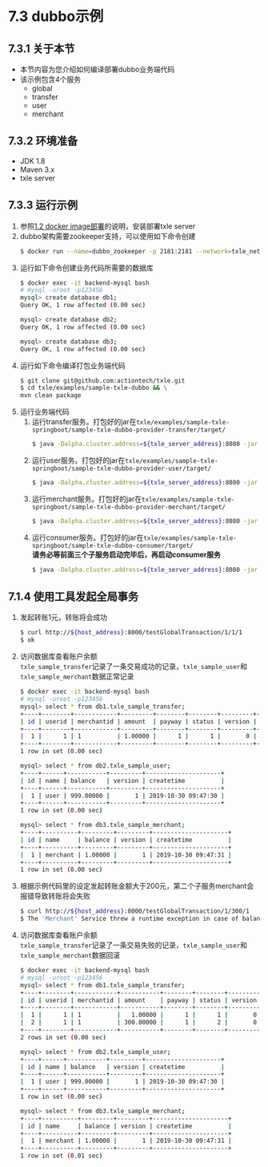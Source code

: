 # 7.3 dubbo示例
## 7.3.1 关于本节
 + 本节内容为您介绍如何编译部署dubbo业务端代码  
 + 该示例包含4个服务  
    + global
    + transfer
    + user
    + merchant

## 7.3.2 环境准备
 + JDK 1.8
 + Maven 3.x
 + txle server

## 7.3.3 运行示例
 1. 参照[1.2 docker image部署](../1.QuickStart/1.2_docker_image_deployment.md)的说明，安装部署txle server  
 2. dubbo架构需要zookeeper支持，可以使用如下命令创建  
    ```bash
    $ docker run --name=dubbo_zookeeper -p 2181:2181 --network=txle_net --ip=172.20.0.61 zookeeper
    ```
 3. 运行如下命令创建业务代码所需要的数据库  
    ```bash
    $ docker exec -it backend-mysql bash
    # mysql -uroot -p123456
    mysql> create database db1;
    Query OK, 1 row affected (0.00 sec)
    
    mysql> create database db2;
    Query OK, 1 row affected (0.00 sec)
    
    mysql> create database db3;
    Query OK, 1 row affected (0.00 sec)
    ```
 4. 运行如下命令编译打包业务端代码  
    ```bash
    $ git clone git@github.com:actiontech/txle.git
    $ cd txle/examples/sample-txle-dubbo && \
    mvn clean package
    ```
 5. 运行业务端代码
    1. 运行transfer服务。打包好的jar在`txle/examples/sample-txle-springboot/sample-txle-dubbo-provider-transfer/target/`  
        ```bash
        $ java -Dalpha.cluster.address=${txle_server_address}:8080 -jar sample-txle-dubbo-provider-transfer-0.0.1-SNAPSHOT.jar
        ```
    2. 运行user服务。打包好的jar在`txle/examples/sample-txle-springboot/sample-txle-dubbo-provider-user/target/`  
        ```bash
        $ java -Dalpha.cluster.address=${txle_server_address}:8080 -jar sample-txle-dubbo-provider-user-0.0.1-SNAPSHOT.jar
        ```
    3. 运行merchant服务。打包好的jar在`txle/examples/sample-txle-springboot/sample-txle-dubbo-provider-merchant/target/`  
        ```bash
        $ java -Dalpha.cluster.address=${txle_server_address}:8080 -jar sample-txle-dubbo-provider-merchant-0.0.1-SNAPSHOT.jar
        ```
    4. 运行consumer服务。打包好的jar在`txle/examples/sample-txle-springboot/sample-txle-dubbo-consumer/target/`  
        **请务必等前面三个子服务启动完毕后，再启动consumer服务**
        ```bash
        $ java -Dalpha.cluster.address=${txle_server_address}:8080 -jar sample-txle-dubbo-consumer-0.0.1-SNAPSHOT.jar
        ```

## 7.1.4 使用工具发起全局事务
 1. 发起转账1元，转账将会成功  
    ```bash
    $ curl http://${host_address}:8000/testGlobalTransaction/1/1/1
    $ ok
    ```
 2. 访问数据库查看账户余额  
    `txle_sample_transfer`记录了一条交易成功的记录，`txle_sample_user`和`txle_sample_merchant`数据正常记录  
    ```bash
    $ docker exec -it backend-mysql bash
    # mysql -uroot -p123456
    mysql> select * from db1.txle_sample_transfer;
    +----+--------+------------+---------+--------+--------+---------+---------------------+
    | id | userid | merchantid | amount  | payway | status | version | createtime          |
    +----+--------+------------+---------+--------+--------+---------+---------------------+
    |  1 |      1 | 1          | 1.00000 |      1 |      1 |       0 | 2019-10-30 09:47:54 |
    +----+--------+------------+---------+--------+--------+---------+---------------------+
    1 row in set (0.00 sec)
    
    mysql> select * from db2.txle_sample_user;
    +----+------+-----------+---------+---------------------+
    | id | name | balance   | version | createtime          |
    +----+------+-----------+---------+---------------------+
    |  1 | user | 999.00000 |       1 | 2019-10-30 09:47:30 |
    +----+------+-----------+---------+---------------------+
    1 row in set (0.00 sec)
    
    mysql> select * from db3.txle_sample_merchant;
    +----+----------+---------+---------+---------------------+
    | id | name     | balance | version | createtime          |
    +----+----------+---------+---------+---------------------+
    |  1 | merchant | 1.00000 |       1 | 2019-10-30 09:47:31 |
    +----+----------+---------+---------+---------------------+
    1 row in set (0.00 sec)
    ```
 3. 根据示例代码里的设定发起转账金额大于200元，第二个子服务merchant会报错导致转账将会失败  
    ```bash
    $ curl http://${host_address}:8000/testGlobalTransaction/1/300/1
    $ The 'Merchant' Service threw a runtime exception in case of balance was more than 200.
    ```  
 4. 访问数据库查看账户余额  
    `txle_sample_transfer`记录了一条交易失败的记录，`txle_sample_user`和`txle_sample_merchant`数据回滚  
    ```bash
    $ docker exec -it backend-mysql bash
    # mysql -uroot -p123456
    mysql> select * from db1.txle_sample_transfer;
    +----+--------+------------+-----------+--------+--------+---------+---------------------+
    | id | userid | merchantid | amount    | payway | status | version | createtime          |
    +----+--------+------------+-----------+--------+--------+---------+---------------------+
    |  1 |      1 | 1          |   1.00000 |      1 |      1 |       0 | 2019-10-30 09:47:54 |
    |  2 |      1 | 1          | 300.00000 |      1 |      2 |       0 | 2019-10-30 09:50:18 |
    +----+--------+------------+-----------+--------+--------+---------+---------------------+
    2 rows in set (0.00 sec)
    
    mysql> select * from db2.txle_sample_user;
    +----+------+-----------+---------+---------------------+
    | id | name | balance   | version | createtime          |
    +----+------+-----------+---------+---------------------+
    |  1 | user | 999.00000 |       1 | 2019-10-30 09:47:30 |
    +----+------+-----------+---------+---------------------+
    1 row in set (0.00 sec)
    
    mysql> select * from db3.txle_sample_merchant;
    +----+----------+---------+---------+---------------------+
    | id | name     | balance | version | createtime          |
    +----+----------+---------+---------+---------------------+
    |  1 | merchant | 1.00000 |       1 | 2019-10-30 09:47:31 |
    +----+----------+---------+---------+---------------------+
    1 row in set (0.01 sec)
    ```
